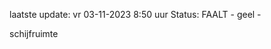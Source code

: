 laatste update: 
vr 03-11-2023  8:50   uur 
Status: FAALT - geel - 
<div class="service Y">schijfruimte</div>